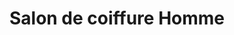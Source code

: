 ---
title: "Salon de coiffure Homme"
url: /champigny-sur-marne/salon-de-coiffure-homme/
shop: coiffeur
---